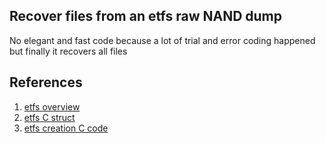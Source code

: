 ## Recover files from an etfs raw NAND dump

No elegant and fast code because a lot of trial and error coding happened but finally it recovers all files

## References
1. [etfs overview](http://qnx.symmetry.com.au/resources/whitepapers/qnx_flash_memory_for_embedded_paper_RIM_MC411.65.pdf)
2. [etfs C struct](https://github.com/ubyyj/qnx660/blob/bac16ebb4f22ee2ed53f9a058ae68902333e9713/target/qnx6/usr/include/fs/etfs.h)
3. [etfs creation C code](https://github.com/vocho/openqnx/blob/master/trunk/utils/m/mkxfs/mkxfs/mk_et_fsys.c)


